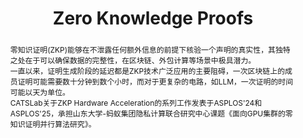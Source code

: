 ---
title: Zero Knowledge Proofs

abstract: |
    <div class="small-abstract">
        零知识证明(ZKP)能够在不泄露任何额外信息的前提下核验一个声明的真实性，其独特之处在于可以确保数据的完整性，在区块链、外包计算等场景中极具潜力。
    </div>
    <div class="small-abstract">
        一直以来，证明生成阶段的延迟都是ZKP技术广泛应用的主要阻碍，一次区块链上的成员证明可能需要数十分钟到数个小时，而对于更复杂的电路，如LLM，一次证明的时间可能以天为单位。
    </div>
    <div class="small-abstract">
        CATSLab关于ZKP Hardware Acceleration的系列工作发表于ASPLOS'24和ASPLOS'25，承担山东大学-蚂蚁集团隐私计算联合研究中心课题《面向GPU集群的零知识证明并行算法研究》。
    </div>
---
